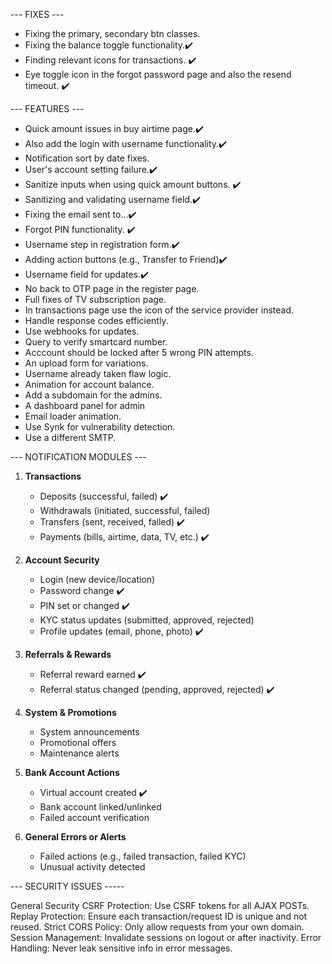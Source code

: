 --- FIXES ---

- Fixing the primary, secondary btn classes.
- Fixing the balance toggle functionality.✔️
- Finding relevant icons for transactions. ✔️
- Eye toggle icon in the forgot password page and also the resend timeout. ✔️

--- FEATURES ---

- Quick amount issues in buy airtime page.✔️
- Also add the login with username functionality.✔️
- Notification sort by date fixes.
- User's account setting failure.✔️
- Sanitize inputs when using quick amount buttons. ✔️
- Sanitizing and validating username field.✔️
- Fixing the email sent to...✔️
- Forgot PIN functionality. ✔️
- Username step in registration form.✔️
- Adding action buttons (e.g., Transfer to Friend)✔️
- Username field for updates.✔️
- No back to OTP page in the register page.
- Full fixes of TV subscription page.
- In transactions page use the icon of the service provider instead.
- Handle response codes efficiently.
- Use webhooks for updates.
- Query to verify smartcard number.
- Acccount should be locked after 5 wrong PIN attempts.
- An upload form for variations.
- Username already taken flaw logic.
- Animation for account balance.
- Add a subdomain for the admins.
- A dashboard panel for admin
- Email loader animation.
- Use Synk for vulnerability detection.
- Use a different SMTP.

--- NOTIFICATION MODULES ---

1. **Transactions**
   - Deposits (successful, failed) ✔️
   - Withdrawals (initiated, successful, failed)
   - Transfers (sent, received, failed) ✔️
   - Payments (bills, airtime, data, TV, etc.) ✔️

2. **Account Security**
   - Login (new device/location)
   - Password change ✔️
   - PIN set or changed ✔️
   - KYC status updates (submitted, approved, rejected)
   - Profile updates (email, phone, photo) ✔️

3. **Referrals & Rewards**
   - Referral reward earned ✔️
   - Referral status changed (pending, approved, rejected) ✔️

4. **System & Promotions**
   - System announcements 
   - Promotional offers
   - Maintenance alerts

5. **Bank Account Actions**
   - Virtual account created ✔️
   - Bank account linked/unlinked 
   - Failed account verification

7. **General Errors or Alerts**
   - Failed actions (e.g., failed transaction, failed KYC)
   - Unusual activity detected


--- SECURITY ISSUES -----

General Security
CSRF Protection: Use CSRF tokens for all AJAX POSTs.
Replay Protection: Ensure each transaction/request ID is unique and not reused.
Strict CORS Policy: Only allow requests from your own domain.
Session Management: Invalidate sessions on logout or after inactivity.
Error Handling: Never leak sensitive info in error messages.